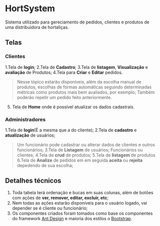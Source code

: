 # HortSystem

Sistema utilizado para gereciamento de pedidos, clientes e produtos de uma distribuidora de hortaliças. 

## Telas

### Clientes

1.Tela de **login**;
2.Tela de **Cadastro**;
3.Tela de **listagem**, **Visualização** e **avaliação** de Produtos; 
4.Tela para **Criar** e **Editar** pedidos.
>Nesse tópico estarão disponíveis, além da escolha manual de produtos, escolhas de formas automáticas seguindo determinadas métricas como produtos mais bem avaliados, por exemplo;
>Também poderão repetir um pedido feito anteriormente. 
5. Tela de **Home** onde é possível atualizar os dados cadastrais.

### Administradores

1.Tela de **login**(É a mesma que a do cliente);
2.Tela de **cadastro** e **atualização** de usuários;
>Um funcionário pode cadastrar ou alterar dados de clientes e outros funcionários;
3.Tela de **Listagem** de usuários;
>Funcionários ou clientes;
4.Tela de **crud** de produtos;
5.Tela de **listagem** de produtos
6.Tela de **Analize** de pedidos em em seguida **aceita** ou **rejeita** depedendo de sua escolha;

## Detalhes técnicos

1. Toda tabela terá ordenação e bucas em suas colunas, além de botões com ações de **ver, remover, editar, excluir, etc**;
2. Nem todas as ações estarão disponíveis para o usuário logado, vai depender se é cliente ou funcionário;
3. Os componentes criados foram tomados como base os componentes do framework [Ant Design](https://ant.design/) e maioria dos estilos o [Bootstrap](https://react-bootstrap.github.io/).


